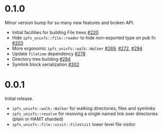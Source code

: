 # 0.1.0

Minor version bump for so many new features and broken API.

* Initial facilities for building File trees [#220]
* Hide `ipfs_unixfs::file::reader` to hide non-exported type on pub fn [#203]
* More ergonomic `ipfs_unixfs::walk::Walker` [#269], [#272], [#294]
* Update `filetime` dependency [#278]
* Directory tree building [#284]
* Symlink block serialization [#302]

[#203]: https://github.com/rs-ipfs/rust-ipfs/pull/203
[#220]: https://github.com/rs-ipfs/rust-ipfs/pull/220
[#269]: https://github.com/rs-ipfs/rust-ipfs/pull/269
[#272]: https://github.com/rs-ipfs/rust-ipfs/pull/272
[#278]: https://github.com/rs-ipfs/rust-ipfs/pull/278
[#284]: https://github.com/rs-ipfs/rust-ipfs/pull/284
[#294]: https://github.com/rs-ipfs/rust-ipfs/pull/294
[#302]: https://github.com/rs-ipfs/rust-ipfs/pull/302

# 0.0.1

Initial release.

* `ipfs_unixfs::walk::Walker` for walking directories, files and symlinks
* `ipfs_unixfs::resolve` for resoving a single named link over directories
  (plain or HAMT sharded)
* `ipfs_unixfs::file::visit::FileVisit` lower level file visitor
